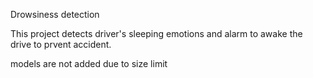 Drowsiness detection

This project detects driver's sleeping emotions and alarm to awake the drive to prvent accident.

models are not added due to size limit
